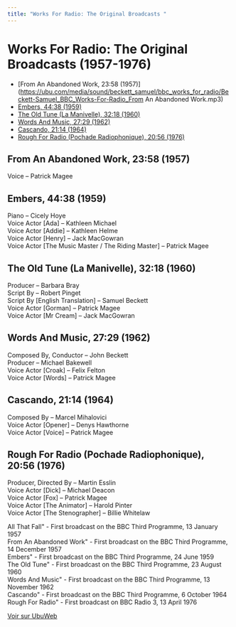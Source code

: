 ```yaml
---
title: "Works For Radio: The Original Broadcasts "
---
```


# Works For Radio: The Original Broadcasts (1957-1976)

- [From An Abandoned Work, 23:58 (1957)](https://ubu.com/media/sound/beckett_samuel/bbc_works_for_radio/Beckett-Samuel_BBC_Works-For-Radio_From An Abandoned Work.mp3)
- [Embers, 44:38 (1959)](https://ubu.com/media/sound/beckett_samuel/bbc_works_for_radio/Beckett-Samuel_BBC_Works-For-Radio_Embers.mp3)
- [The Old Tune (La Manivelle), 32:18 (1960)](https://ubu.com/media/sound/beckett_samuel/bbc_works_for_radio/Beckett-Samuel_BBC_Works-For-Radio_The-Old-Tune.mp3)
- [Words And Music, 27:29 (1962)](https://ubu.com/media/sound/beckett_samuel/bbc_works_for_radio/Beckett-Samuel_BBC_Works-For-Radio_Words-And-Music.mp3)
- [Cascando, 21:14 (1964)](https://ubu.com/media/sound/beckett_samuel/bbc_works_for_radio/Beckett-Samuel_BBC_Works-For-Radio_Cascando.mp3)
- [Rough For Radio (Pochade Radiophonique), 20:56 (1976)](https://ubu.com/media/sound/beckett_samuel/bbc_works_for_radio/Beckett-Samuel_BBC_Works-For-Radio_Rough-For-Radio.mp3)

## From An Abandoned Work, 23:58 (1957)

Voice – Patrick Magee  

## Embers, 44:38 (1959)

Piano – Cicely Hoye  
Voice Actor [Ada] – Kathleen Michael  
Voice Actor [Addie] – Kathleen Helme  
Voice Actor [Henry] – Jack MacGowran  
Voice Actor [The Music Master / The Riding Master] – Patrick Magee 

## The Old Tune (La Manivelle), 32:18 (1960)

Producer – Barbara Bray  
Script By – Robert Pinget  
Script By [English Translation] – Samuel Beckett  
Voice Actor [Gorman] – Patrick Magee  
Voice Actor [Mr Cream] – Jack MacGowran

## Words And Music, 27:29 (1962)

Composed By, Conductor – John Beckett  
Producer – Michael Bakewell  
Voice Actor [Croak] – Felix Felton  
Voice Actor [Words] – Patrick Magee

## Cascando, 21:14 (1964)

Composed By – Marcel Mihalovici  
Voice Actor [Opener] – Denys Hawthorne  
Voice Actor [Voice] – Patrick Magee 

## Rough For Radio (Pochade Radiophonique), 20:56 (1976)

Producer, Directed By – Martin Esslin  
Voice Actor [Dick] – Michael Deacon  
Voice Actor [Fox] – Patrick Magee  
Voice Actor [The Animator] – Harold Pinter  
Voice Actor [The Stenographer] – Billie Whitelaw



All That Fall" - First broadcast on the BBC Third Programme, 13 January 1957  
From An Abandoned Work" - First broadcast on the BBC Third Programme, 14 December 1957  
Embers" - First broadcast on the BBC Third Programme, 24 June 1959  
The Old Tune" - First broadcast on the BBC Third Programme, 23 August 1960  
Words And Music" - First broadcast on the BBC Third Programme, 13 November 1962  
Cascando" - First broadcast on the BBC Third Programme, 6 October 1964  
Rough For Radio" - First broadcast on BBC Radio 3, 13 April 1976 








[Voir sur UbuWeb](https://ubu.com/sound/beckett_bbc_radio.html)